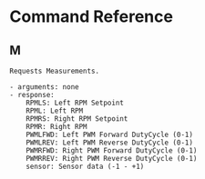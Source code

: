 # Command Reference

## M

	Requests Measurements.
	
	- arguments: none
	- response:
		RPMLS: Left RPM Setpoint
		RPML: Left RPM
		RPMRS: Right RPM Setpoint
		RPMR: Right RPM
		PWMLFWD: Left PWM Forward DutyCycle (0-1)
		PWMLREV: Left PWM Reverse DutyCycle (0-1)
		PWMRFWD: Right PWM Forward DutyCycle (0-1)
		PWMRREV: Right PWM Reverse DutyCycle (0-1)
		sensor: Sensor data (-1 - +1)
	